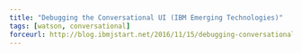 ```yaml
---
title: "Debugging the Conversational UI (IBM Emerging Technologies)"
tags: [watson, conversational]
forceurl: http://blog.ibmjstart.net/2016/11/15/debugging-conversational-ui/
---
```

